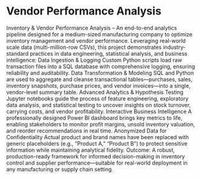 # Vendor Performance Analysis
Inventory & Vendor Performance Analysis –  An end-to-end analytics pipeline designed for a medium-sized manufacturing company to optimize inventory management and vendor performance. Leveraging real-world scale data (multi-million-row CSVs), this project demonstrates industry-standard practices in data engineering, statistical analysis, and business intelligence:  Data Ingestion & Logging Custom Python scripts load raw transaction files into a SQL database with comprehensive logging, ensuring reliability and auditability.  Data Transformation & Modeling SQL and Python are used to aggregate and cleanse transactional tables—purchases, sales, inventory snapshots, purchase prices, and vendor invoices—into a single, vendor-level summary table.  Advanced Analytics & Hypothesis Testing Jupyter notebooks guide the process of feature engineering, exploratory data analysis, and statistical testing to uncover insights on stock turnover, carrying costs, and vendor profitability.  Interactive Business Intelligence A professionally designed Power BI dashboard brings key metrics to life, enabling stakeholders to monitor profit margins, unsold inventory valuation, and reorder recommendations in real time.  Anonymized Data for Confidentiality Actual product and brand names have been replaced with generic placeholders (e.g., “Product A,” “Product B”) to protect sensitive information while maintaining analytical fidelity.  Outcome: A robust, production-ready framework for informed decision-making in inventory control and supplier performance—suitable for real-world deployment in any manufacturing or supply chain setting.
